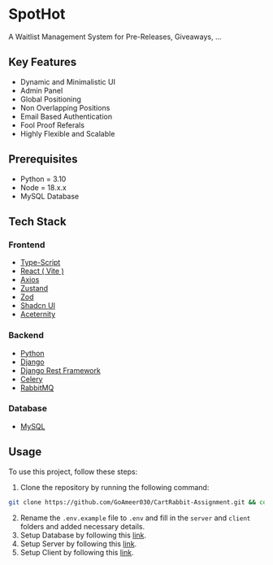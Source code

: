 # SpotHot

A Waitlist Management System for Pre-Releases, Giveaways, ...

## Key Features

- Dynamic and Minimalistic UI
- Admin Panel
- Global Positioning
- Non Overlapping Positions
- Email Based Authentication
- Fool Proof Referals
- Highly Flexible and Scalable

## Prerequisites

- Python = 3.10
- Node = 18.x.x
- MySQL Database

## Tech Stack

### Frontend

- [Type-Script](https://www.typescriptlang.org/)
- [React ( Vite )](https://vitejs.dev/)
- [Axios](https://axios-http.com/)
- [Zustand](https://docs.pmnd.rs/zustand/getting-started/introduction)
- [Zod](https://zod.dev/)
- [Shadcn UI](https://ui.shadcn.com/)
- [Aceternity]()

### Backend

- [Python](https://www.python.org/)
- [Django](https://www.djangoproject.com/)
- [Django Rest Framework](https://www.django-rest-framework.org/)
- [Celery](https://docs.celeryproject.org/en/stable/)
- [RabbitMQ](https://www.rabbitmq.com/)

### Database

- [MySQL](https://www.mysql.com/)

## Usage

To use this project, follow these steps:

1. Clone the repository by running the following command:

```bash
git clone https://github.com/GoAmeer030/CartRabbit-Assignment.git && cd CartRabbit-Assignment
```

2. Rename the `.env.example` file to `.env` and fill in the `server` and `client` folders and added necessary details.
3. Setup Database by following this [link](./server/DATABASE_README.md).
4. Setup Server by following this [link](./server/SERVER_SETUP_README.md).
5. Setup Client by following this [link](./client/CLIENT_SETUP_README.md).
